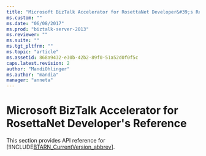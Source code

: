 ```yaml
---
title: "Microsoft BizTalk Accelerator for RosettaNet Developer&#39;s Reference | Microsoft Docs"
ms.custom: ""
ms.date: "06/08/2017"
ms.prod: "biztalk-server-2013"
ms.reviewer: ""
ms.suite: ""
ms.tgt_pltfrm: ""
ms.topic: "article"
ms.assetid: 868a9432-e30b-42b2-89f0-51a52d0f0f5c
caps.latest.revision: 2
author: "MandiOhlinger"
ms.author: "mandia"
manager: "anneta"
---
```

# Microsoft BizTalk Accelerator for RosettaNet Developer&#39;s Reference
This section provides API reference for [!INCLUDE[BTARN_CurrentVersion_abbrev](../../includes/btarn-currentversion-abbrev-md.md)].